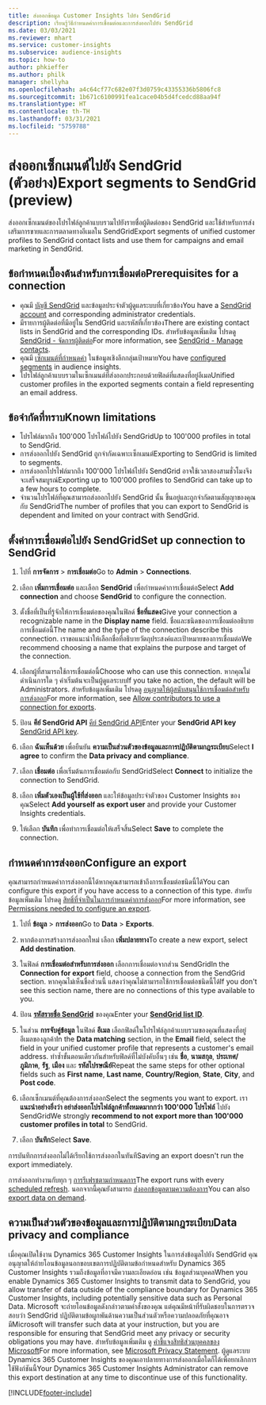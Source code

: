 ```yaml
---
title: ส่งออกข้อมูล Customer Insights ไปยัง SendGrid
description: เรียนรู้วิธีกำหนดค่าการเชื่อมต่อและการส่งออกไปยัง SendGrid
ms.date: 03/03/2021
ms.reviewer: mhart
ms.service: customer-insights
ms.subservice: audience-insights
ms.topic: how-to
author: phkieffer
ms.author: philk
manager: shellyha
ms.openlocfilehash: a4c64cf77c682e07f3d0759c43355336b5806fc8
ms.sourcegitcommit: 1b671c6100991fea1cace04b5d4fcedcd88aa94f
ms.translationtype: HT
ms.contentlocale: th-TH
ms.lasthandoff: 03/31/2021
ms.locfileid: "5759788"
---
```

# <a name="export-segments-to-sendgrid-preview"></a><span data-ttu-id="4e545-103">ส่งออกเซ็กเมนต์ไปยัง SendGrid (ตัวอย่าง)</span><span class="sxs-lookup"><span data-stu-id="4e545-103">Export segments to SendGrid (preview)</span></span>

<span data-ttu-id="4e545-104">ส่งออกเซ็กเมนต์ของโปรไฟล์ลูกค้าแบบรวมไปยังรายชื่อผู้ติดต่อของ SendGrid และใช้สำหรับการส่งเสริมการขายและการตลาดทางอีเมลใน SendGrid</span><span class="sxs-lookup"><span data-stu-id="4e545-104">Export segments of unified customer profiles to SendGrid contact lists and use them for campaigns and email marketing in SendGrid.</span></span> 

## <a name="prerequisites-for-a-connection"></a><span data-ttu-id="4e545-105">ข้อกำหนดเบื้องต้นสำหรับการเชื่อมต่อ</span><span class="sxs-lookup"><span data-stu-id="4e545-105">Prerequisites for a connection</span></span>

-   <span data-ttu-id="4e545-106">คุณมี [บัญชี SendGrid](https://sendgrid.com/) และข้อมูลประจำตัวผู้ดูแลระบบที่เกี่ยวข้อง</span><span class="sxs-lookup"><span data-stu-id="4e545-106">You have a [SendGrid account](https://sendgrid.com/) and corresponding administrator credentials.</span></span>
-   <span data-ttu-id="4e545-107">มีรายการผู้ติดต่อที่มีอยู่ใน SendGrid และรหัสที่เกี่ยวข้อง</span><span class="sxs-lookup"><span data-stu-id="4e545-107">There are existing contact lists in SendGrid and the corresponding IDs.</span></span> <span data-ttu-id="4e545-108">สำหรับข้อมูลเพิ่มเติม โปรดดู [SendGrid - จัดการผู้ติดต่อ](https://sendgrid.com/docs/ui/managing-contacts/create-and-manage-contacts/#manage-contacts)</span><span class="sxs-lookup"><span data-stu-id="4e545-108">For more information, see [SendGrid - Manage contacts](https://sendgrid.com/docs/ui/managing-contacts/create-and-manage-contacts/#manage-contacts).</span></span>
-   <span data-ttu-id="4e545-109">คุณมี [เซ็กเมนต์ที่กำหนดค่า](segments.md) ในข้อมูลเชิงลึกกลุ่มเป้าหมาย</span><span class="sxs-lookup"><span data-stu-id="4e545-109">You have [configured segments](segments.md) in audience insights.</span></span>
-   <span data-ttu-id="4e545-110">โปรไฟล์ลูกค้าแบบรวมในเซ็กเมนต์ที่ส่งออกประกอบด้วยฟิลด์ที่แสดงที่อยู่อีเมล</span><span class="sxs-lookup"><span data-stu-id="4e545-110">Unified customer profiles in the exported segments contain a field representing an email address.</span></span>

## <a name="known-limitations"></a><span data-ttu-id="4e545-111">ข้อจำกัดที่ทราบ</span><span class="sxs-lookup"><span data-stu-id="4e545-111">Known limitations</span></span>

- <span data-ttu-id="4e545-112">โปรไฟล์มากถึง 100'000 โปรไฟล์ไปยัง SendGrid</span><span class="sxs-lookup"><span data-stu-id="4e545-112">Up to 100'000 profiles in total to SendGrid.</span></span>
- <span data-ttu-id="4e545-113">การส่งออกไปยัง SendGrid ถูกจำกัดเฉพาะเซ็กเมนต์</span><span class="sxs-lookup"><span data-stu-id="4e545-113">Exporting to SendGrid is limited to segments.</span></span>
- <span data-ttu-id="4e545-114">การส่งออกโปรไฟล์มากถึง 100'000 โปรไฟล์ไปยัง SendGrid อาจใช้เวลาสองสามชั่วโมงจึงจะเสร็จสมบูรณ์</span><span class="sxs-lookup"><span data-stu-id="4e545-114">Exporting up to 100'000 profiles to SendGrid can take up to a few hours to complete.</span></span> 
- <span data-ttu-id="4e545-115">จำนวนโปรไฟล์ที่คุณสามารถส่งออกไปยัง SendGrid นั้น ขึ้นอยู่และถูกจำกัดตามสัญญาของคุณกับ SendGrid</span><span class="sxs-lookup"><span data-stu-id="4e545-115">The number of profiles that you can export to SendGrid is dependent and limited on your contract with SendGrid.</span></span>

## <a name="set-up-connection-to-sendgrid"></a><span data-ttu-id="4e545-116">ตั้งค่าการเชื่อมต่อไปยัง SendGrid</span><span class="sxs-lookup"><span data-stu-id="4e545-116">Set up connection to SendGrid</span></span>

1. <span data-ttu-id="4e545-117">ไปที่ **การจัดการ** > **การเชื่อมต่อ**</span><span class="sxs-lookup"><span data-stu-id="4e545-117">Go to **Admin** > **Connections**.</span></span>

1. <span data-ttu-id="4e545-118">เลือก **เพิ่มการเชื่อมต่อ** และเลือก **SendGrid** เพื่อกำหนดค่าการเชื่อมต่อ</span><span class="sxs-lookup"><span data-stu-id="4e545-118">Select **Add connection** and choose **SendGrid** to configure the connection.</span></span>

1. <span data-ttu-id="4e545-119">ตั้งชื่อที่เป็นที่รู้จักให้การเชื่อมต่อของคุณในฟิลด์ **ชื่อที่แสดง**</span><span class="sxs-lookup"><span data-stu-id="4e545-119">Give your connection a recognizable name in the **Display name** field.</span></span> <span data-ttu-id="4e545-120">ชื่อและชนิดของการเชื่อมต่ออธิบายการเชื่อมต่อนี้</span><span class="sxs-lookup"><span data-stu-id="4e545-120">The name and the type of the connection describe this connection.</span></span> <span data-ttu-id="4e545-121">เราขอแนะนำให้เลือกชื่อที่อธิบายวัตถุประสงค์และเป้าหมายของการเชื่อมต่อ</span><span class="sxs-lookup"><span data-stu-id="4e545-121">We recommend choosing a name that explains the purpose and target of the connection.</span></span>

1. <span data-ttu-id="4e545-122">เลือกผู้ที่สามารถใช้การเชื่อมต่อนี้</span><span class="sxs-lookup"><span data-stu-id="4e545-122">Choose who can use this connection.</span></span> <span data-ttu-id="4e545-123">หากคุณไม่ดำเนินการใด ๆ ค่าเริ่มต้นจะเป็นผู้ดูแลระบบ</span><span class="sxs-lookup"><span data-stu-id="4e545-123">If you take no action, the default will be Administrators.</span></span> <span data-ttu-id="4e545-124">สำหรับข้อมูลเพิ่มเติม โปรดดู [อนุญาตให้ผู้สนับสนุนใช้การเชื่อมต่อสำหรับการส่งออก](connections.md#allow-contributors-to-use-a-connection-for-exports)</span><span class="sxs-lookup"><span data-stu-id="4e545-124">For more information, see [Allow contributors to use a connection for exports](connections.md#allow-contributors-to-use-a-connection-for-exports).</span></span>

1. <span data-ttu-id="4e545-125">ป้อน **คีย์ SendGrid API** [คีย์ SendGrid API](https://sendgrid.com/docs/ui/account-and-settings/api-keys/)</span><span class="sxs-lookup"><span data-stu-id="4e545-125">Enter your **SendGrid API key** [SendGrid API key](https://sendgrid.com/docs/ui/account-and-settings/api-keys/).</span></span>

1. <span data-ttu-id="4e545-126">เลือก **ฉันเห็นด้วย** เพื่อยืนยัน **ความเป็นส่วนตัวของข้อมูลและการปฏิบัติตามกฎระเบียบ**</span><span class="sxs-lookup"><span data-stu-id="4e545-126">Select **I agree** to confirm the **Data privacy and compliance**.</span></span>

1. <span data-ttu-id="4e545-127">เลือก **เชื่อมต่อ** เพื่อเริ่มต้นการเชื่อมต่อกับ SendGrid</span><span class="sxs-lookup"><span data-stu-id="4e545-127">Select **Connect** to initialize the connection to SendGrid.</span></span>

1. <span data-ttu-id="4e545-128">เลือก **เพิ่มตัวเองเป็นผู้ใช้ที่ส่งออก** และให้ข้อมูลประจำตัวของ Customer Insights ของคุณ</span><span class="sxs-lookup"><span data-stu-id="4e545-128">Select **Add yourself as export user** and provide your Customer Insights credentials.</span></span>

1. <span data-ttu-id="4e545-129">ให้เลือก **บันทึก** เพื่อทำการเชื่อมต่อให้เสร็จสิ้น</span><span class="sxs-lookup"><span data-stu-id="4e545-129">Select **Save** to complete the connection.</span></span>

## <a name="configure-an-export"></a><span data-ttu-id="4e545-130">กำหนดค่าการส่งออก</span><span class="sxs-lookup"><span data-stu-id="4e545-130">Configure an export</span></span>

<span data-ttu-id="4e545-131">คุณสามารถกำหนดค่าการส่งออกนี้ได้หากคุณสามารถเข้าถึงการเชื่อมต่อชนิดนี้ได้</span><span class="sxs-lookup"><span data-stu-id="4e545-131">You can configure this export if you have access to a connection of this type.</span></span> <span data-ttu-id="4e545-132">สำหรับข้อมูลเพิ่มเติม โปรดดู [สิทธิ์ที่จำเป็นในการกำหนดค่าการส่งออก](export-destinations.md#set-up-a-new-export)</span><span class="sxs-lookup"><span data-stu-id="4e545-132">For more information, see [Permissions needed to configure an export](export-destinations.md#set-up-a-new-export).</span></span>

1. <span data-ttu-id="4e545-133">ไปที่ **ข้อมูล** > **การส่งออก**</span><span class="sxs-lookup"><span data-stu-id="4e545-133">Go to **Data** > **Exports**.</span></span>

1. <span data-ttu-id="4e545-134">หากต้องการสร้างการส่งออกใหม่ เลือก **เพิ่มปลายทาง**</span><span class="sxs-lookup"><span data-stu-id="4e545-134">To create a new export, select **Add destination**.</span></span>

1. <span data-ttu-id="4e545-135">ในฟิลด์ **การเชื่อมต่อสำหรับการส่งออก** เลือกการเชื่อมต่อจากส่วน SendGrid</span><span class="sxs-lookup"><span data-stu-id="4e545-135">In the **Connection for export** field, choose a connection from the SendGrid section.</span></span> <span data-ttu-id="4e545-136">หากคุณไม่เห็นชื่อส่วนนี้ แสดงว่าคุณไม่สามารถใช้การเชื่อมต่อชนิดนี้ได้</span><span class="sxs-lookup"><span data-stu-id="4e545-136">If you don't see this section name, there are no connections of this type available to you.</span></span>

1. <span data-ttu-id="4e545-137">ป้อน **[รหัสรายชื่อ SendGrid](https://sendgrid.com/docs/ui/managing-contacts/create-and-manage-contacts/#manage-contacts)** ของคุณ</span><span class="sxs-lookup"><span data-stu-id="4e545-137">Enter your **[SendGrid list ID](https://sendgrid.com/docs/ui/managing-contacts/create-and-manage-contacts/#manage-contacts)**.</span></span>

1. <span data-ttu-id="4e545-138">ในส่วน **การจับคู่ข้อมูล** ในฟิลด์ **อีเมล** เลือกฟิลด์ในโปรไฟล์ลูกค้าแบบรวมของคุณที่แสดงที่อยู่อีเมลของลูกค้า</span><span class="sxs-lookup"><span data-stu-id="4e545-138">In the **Data matching** section, in the **Email** field, select the field in your unified customer profile that represents a customer's email address.</span></span> <span data-ttu-id="4e545-139">ทำซ้ำขั้นตอนเดียวกันสำหรับฟิลด์ที่ไม่บังคับอื่นๆ เช่น **ชื่อ**, **นามสกุล**, **ประเทศ/ภูมิภาค**, **รัฐ**, **เมือง** และ **รหัสไปรษณีย์**</span><span class="sxs-lookup"><span data-stu-id="4e545-139">Repeat the same steps for other optional fields such as **First name**, **Last name**, **Country/Region**, **State**, **City**, and **Post code**.</span></span>

1. <span data-ttu-id="4e545-140">เลือกเซ็กเมนต์ที่คุณต้องการส่งออก</span><span class="sxs-lookup"><span data-stu-id="4e545-140">Select the segments you want to export.</span></span> <span data-ttu-id="4e545-141">เรา **แนะนำอย่างยิ่งว่า อย่าส่งออกโปรไฟล์ลูกค้าทั้งหมดมากกว่า 100'000 โปรไฟล์** ไปยัง SendGrid</span><span class="sxs-lookup"><span data-stu-id="4e545-141">We strongly **recommend to not export more than 100'000 customer profiles in total** to SendGrid.</span></span> 

1. <span data-ttu-id="4e545-142">เลือก **บันทึก**</span><span class="sxs-lookup"><span data-stu-id="4e545-142">Select **Save**.</span></span>

<span data-ttu-id="4e545-143">การบันทึกการส่งออกไม่ได้เรียกใช้การส่งออกในทันที</span><span class="sxs-lookup"><span data-stu-id="4e545-143">Saving an export doesn't run the export immediately.</span></span>

<span data-ttu-id="4e545-144">การส่งออกทำงานกับทุก ๆ [การรีเฟรชตามกำหนดการ](system.md#schedule-tab)</span><span class="sxs-lookup"><span data-stu-id="4e545-144">The export runs with every [scheduled refresh](system.md#schedule-tab).</span></span> <span data-ttu-id="4e545-145">นอกจากนี้คุณยังสามารถ [ส่งออกข้อมูลตามความต้องการ](export-destinations.md#run-exports-on-demand)</span><span class="sxs-lookup"><span data-stu-id="4e545-145">You can also [export data on demand](export-destinations.md#run-exports-on-demand).</span></span> 

## <a name="data-privacy-and-compliance"></a><span data-ttu-id="4e545-146">ความเป็นส่วนตัวของข้อมูลและการปฏิบัติตามกฎระเบียบ</span><span class="sxs-lookup"><span data-stu-id="4e545-146">Data privacy and compliance</span></span>

<span data-ttu-id="4e545-147">เมื่อคุณเปิดใช้งาน Dynamics 365 Customer Insights ในการส่งข้อมูลไปยัง SendGrid คุณอนุญาตให้ถ่ายโอนข้อมูลนอกขอบเขตการปฏิบัติตามข้อกำหนดสำหรับ Dynamics 365 Customer Insights รวมถึงข้อมูลที่อาจมีความละเอียดอ่อน เช่น ข้อมูลส่วนบุคคล</span><span class="sxs-lookup"><span data-stu-id="4e545-147">When you enable Dynamics 365 Customer Insights to transmit data to SendGrid, you allow transfer of data outside of the compliance boundary for Dynamics 365 Customer Insights, including potentially sensitive data such as Personal Data.</span></span> <span data-ttu-id="4e545-148">Microsoft จะถ่ายโอนข้อมูลดังกล่าวตามคำสั่งของคุณ แต่คุณมีหน้าที่รับผิดชอบในการตรวจสอบว่า SendGrid ปฏิบัติตามข้อผูกพันด้านความเป็นส่วนตัวหรือความปลอดภัยที่คุณอาจมี</span><span class="sxs-lookup"><span data-stu-id="4e545-148">Microsoft will transfer such data at your instruction, but you are responsible for ensuring that SendGrid meet any privacy or security obligations you may have.</span></span> <span data-ttu-id="4e545-149">สำหรับข้อมูลเพิ่มเติม ดู [คำชี้แจงสิทธิส่วนบุคคลของ Microsoft](https://go.microsoft.com/fwlink/?linkid=396732)</span><span class="sxs-lookup"><span data-stu-id="4e545-149">For more information, see [Microsoft Privacy Statement](https://go.microsoft.com/fwlink/?linkid=396732).</span></span>
<span data-ttu-id="4e545-150">ผู้ดูแลระบบ Dynamics 365 Customer Insights ของคุณเอาปลายทางการส่งออกเมื่อใดก็ได้เพื่อยกเลิกการใช้ฟังก์ชันนี้</span><span class="sxs-lookup"><span data-stu-id="4e545-150">Your Dynamics 365 Customer Insights Administrator can remove this export destination at any time to discontinue use of this functionality.</span></span>


[!INCLUDE[footer-include](../includes/footer-banner.md)]